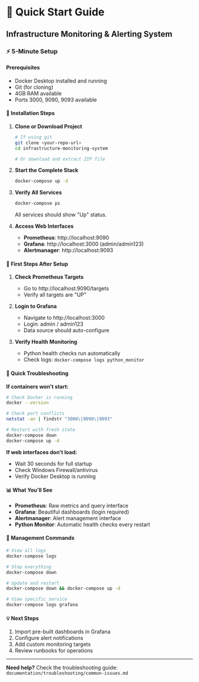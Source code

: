 # 🚀 Quick Start Guide

## Infrastructure Monitoring & Alerting System

### **⚡ 5-Minute Setup**

#### **Prerequisites**
- Docker Desktop installed and running
- Git (for cloning)
- 4GB RAM available
- Ports 3000, 9090, 9093 available

#### **🔧 Installation Steps**

1. **Clone or Download Project**
   ```bash
   # If using git
   git clone <your-repo-url>
   cd infrastructure-monitoring-system
   
   # Or download and extract ZIP file
   ```

2. **Start the Complete Stack**
   ```bash
   docker-compose up -d
   ```
   
3. **Verify All Services**
   ```bash
   docker-compose ps
   ```
   
   All services should show "Up" status.

4. **Access Web Interfaces**
   - **Prometheus**: http://localhost:9090
   - **Grafana**: http://localhost:3000 (admin/admin123)
   - **Alertmanager**: http://localhost:9093

#### **🎯 First Steps After Setup**

1. **Check Prometheus Targets**
   - Go to http://localhost:9090/targets
   - Verify all targets are "UP"

2. **Login to Grafana**
   - Navigate to http://localhost:3000
   - Login: admin / admin123
   - Data source should auto-configure

3. **Verify Health Monitoring**
   - Python health checks run automatically
   - Check logs: `docker-compose logs python_monitor`

#### **🛑 Quick Troubleshooting**

**If containers won't start:**
```bash
# Check Docker is running
docker --version

# Check port conflicts
netstat -an | findstr "3000\|9090\|9093"

# Restart with fresh state
docker-compose down
docker-compose up -d
```

**If web interfaces don't load:**
- Wait 30 seconds for full startup
- Check Windows Firewall/antivirus
- Verify Docker Desktop is running

#### **📊 What You'll See**

- **Prometheus**: Raw metrics and query interface
- **Grafana**: Beautiful dashboards (login required)
- **Alertmanager**: Alert management interface
- **Python Monitor**: Automatic health checks every restart

#### **🔧 Management Commands**

```bash
# View all logs
docker-compose logs

# Stop everything
docker-compose down

# Update and restart
docker-compose down && docker-compose up -d

# View specific service
docker-compose logs grafana
```

#### **💡 Next Steps**

1. Import pre-built dashboards in Grafana
2. Configure alert notifications
3. Add custom monitoring targets
4. Review runbooks for operations

---

**Need help?** Check the troubleshooting guide: `documentation/troubleshooting/common-issues.md`
